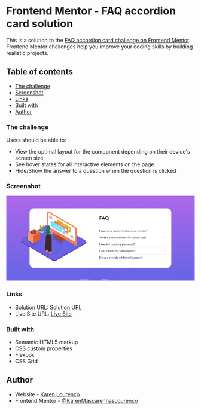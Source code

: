 # Frontend Mentor - FAQ accordion card solution

This is a solution to the [FAQ accordion card challenge on Frontend Mentor](https://www.frontendmentor.io/challenges/faq-accordion-card-XlyjD0Oam). Frontend Mentor challenges help you improve your coding skills by building realistic projects. 

## Table of contents

  - [The challenge](#the-challenge)
  - [Screenshot](#screenshot)
  - [Links](#links)
  - [Built with](#built-with)
- [Author](#author)

### The challenge

Users should be able to:

- View the optimal layout for the component depending on their device's screen size
- See hover states for all interactive elements on the page
- Hide/Show the answer to a question when the question is clicked

### Screenshot

![](./screenshot.png)

### Links

- Solution URL: [Solution URL](https://github.com/KarenMascarenhasLourenco/Frontend-Mentor/tree/main/Newbie/faq-accordion-card-main)
- Live Site URL: [Live Site](https://faq-accordion-karen-lourenco.netlify.app/)

### Built with

- Semantic HTML5 markup
- CSS custom properties
- Flexbox
- CSS Grid

## Author

- Website - [Karen Lourenço](https://www.your-site.com)
- Frontend Mentor - [@KarenMascarenhasLourenco](https://www.frontendmentor.io/profile/yourusername)
